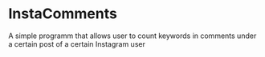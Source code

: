 # InstaComments
A simple programm that allows user to count keywords in comments under a certain post of a certain Instagram user
